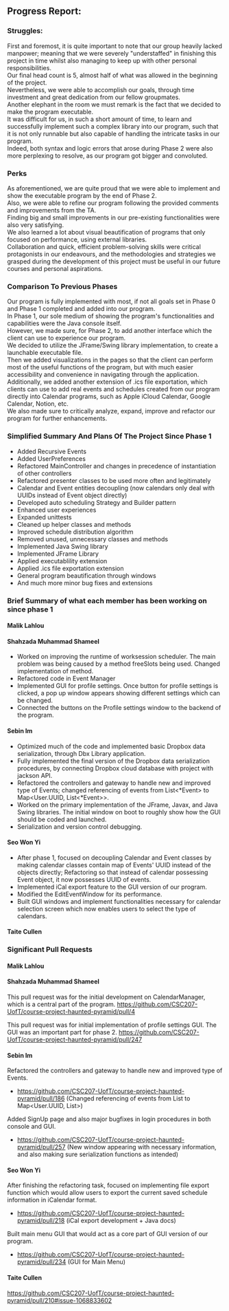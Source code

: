 ## Progress Report:


### Struggles:

First and foremost, it is quite important to note that our group heavily lacked manpower; meaning that we were severely "understaffed" in finishing this project in time whilst also managing to keep up with other personal responsibilities.\
Our final head count is 5, almost half of what was allowed in the beginning of the project.\
Nevertheless, we were able to accomplish our goals, through time investment and great dedication from our fellow groupmates.\
Another elephant in the room we must remark is the fact that we decided to make the program executable.\
It was difficult for us, in such a short amount of time, to learn and successfully implement such a complex library into our program, such that it is not only runnable but also capable of handling the intricate tasks in our program.\
Indeed, both syntax and logic errors that arose during Phase 2 were also more perplexing to resolve, as our program got bigger and convoluted.


### Perks

As aforementioned, we are quite proud that we were able to implement and show the executable program by the end of Phase 2.\
Also, we were able to refine our program following the provided comments and improvements from the TA.\
Finding big and small improvements in our pre-existing functionalities were also very satisfying.\
We also learned a lot about visual beautification of programs that only focused on performance, using external libraries.\
Collaboration and quick, efficient problem-solving skills were critical protagonists in our endeavours, and the methodologies and strategies we grasped during the development of this project must be useful in our future courses and personal aspirations.


### Comparison To Previous Phases

Our program is fully implemented with most, if not all goals set in Phase 0 and Phase 1 completed and added into our program.\
In Phase 1, our sole medium of showing the program's functionalities and capabilities were the Java console itself.\
However, we made sure, for Phase 2, to add another interface which the client can use to experience our program.\
We decided to utilize the JFrame/Swing library implementation, to create a launchable executable file.\
Then we added visualizations in the pages so that the client can perform most of the useful functions of the program, but with much easier accessibility and convenience in navigating through the application.\
Additionally, we added another extension of .ics file exportation, which clients can use to add real events and schedules created from our program directly into Calendar programs, such as Apple iCloud Calendar, Google Calendar, Notion, etc.\
We also made sure to critically analyze, expand, improve and refactor our program for further enhancements.


### Simplified Summary And Plans Of The Project Since Phase 1

- Added Recursive Events
- Added UserPreferences
- Refactored MainController and changes in precedence of instantiation of other controllers
- Refactored presenter classes to be used more often and legitimately
- Calendar and Event entities decoupling (now calendars only deal with UUIDs instead of Event object directly)
- Developed auto scheduling Strategy and Builder pattern
- Enhanced user experiences
- Expanded unittests
- Cleaned up helper classes and methods
- Improved schedule distribution algorithm
- Removed unused, unnecessary classes and methods
- Implemented Java Swing library
- Implemented JFrame Library
- Applied executablility extension
- Applied .ics file exportation extension
- General program beautification through windows
- And much more minor bug fixes and extensions


### Brief Summary of what each member has been working on since phase 1

#### Malik Lahlou

#### Shahzada Muhammad Shameel
- Worked on improving the runtime of worksession scheduler. The main problem was being caused by a method freeSlots being used. Changed implementation of method.
- Refactored code in Event Manager
- Implemented GUI for profile settings. Once button for profile settings is clicked, a pop up window appears showing different settings which can be changed. 
- Connected the buttons on the Profile settings window to the backend of the program.

#### Sebin Im

- Optimized much of the code and implemented basic Dropbox data serialization, through Dbx Library application.
- Fully implemented the final version of the Dropbox data serialization procedures, by connecting Dropbox cloud database with project with jackson API.
- Refactored the controllers and gateway to handle new and improved type of Events; changed referencing of events from List<*Event> to Map<User.UUID, List<*Event>>.
- Worked on the primary implementation of the JFrame, Javax, and Java Swing libraries. The initial window on boot to roughly show how the GUI should be coded and launched.
- Serialization and version control debugging.

#### Seo Won Yi

- After phase 1, focused on decoupling Calendar and Event classes by making calendar classes contain map of Events' UUID instead of the objects directly; Refactoring so that instead of calendar possessing Event object, it now possesses UUID of events.
- Implemented iCal export feature to the GUI version of our program.
- Modified the EditEventWindow for its performance.
- Built GUI windows and implement functionalities necessary for calendar selection screen which now enables users to select the type of calendars.

#### Taite Cullen


### Significant Pull Requests

#### Malik Lahlou

#### Shahzada Muhammad Shameel

This pull request was for the initial development on CalendarManager, which is a central part of the program.
https://github.com/CSC207-UofT/course-project-haunted-pyramid/pull/4

This pull request was for initial implementation of profile settings GUI. The GUI was an important part for phase 2.
https://github.com/CSC207-UofT/course-project-haunted-pyramid/pull/247


#### Sebin Im

Refactored the controllers and gateway to handle new and improved type of Events.
- https://github.com/CSC207-UofT/course-project-haunted-pyramid/pull/186
  (Changed referencing of events from List<Event> to Map<User.UUID, List<Event>>)

Added SignUp page and also major bugfixes in login procedures in both console and GUI.
- https://github.com/CSC207-UofT/course-project-haunted-pyramid/pull/257
  (New window appearing with necessary information, and also making sure serialization functions as intended)

#### Seo Won Yi

After finishing the refactoring task, focused on implementing file export function which would allow users to export the current saved schedule information in iCalendar format.
- https://github.com/CSC207-UofT/course-project-haunted-pyramid/pull/218
  (iCal export development + Java docs)

Built main menu GUI that would act as a core part of GUI version of our program.
- https://github.com/CSC207-UofT/course-project-haunted-pyramid/pull/234
  (GUI for Main Menu)

#### Taite Cullen

https://github.com/CSC207-UofT/course-project-haunted-pyramid/pull/210#issue-1068833602




